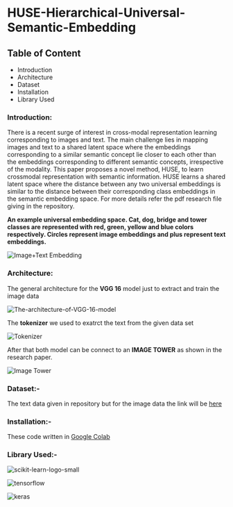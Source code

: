 # HUSE-Hierarchical-Universal-Semantic-Embedding

## Table of Content
- Introduction
- Architecture
- Dataset
- Installation
- Library Used

### Introduction:
There is a recent surge of interest in cross-modal representation learning corresponding to images and text. The main challenge lies in mapping images and text to a shared latent
space where the embeddings corresponding to a similar semantic concept lie closer to each other than the embeddings corresponding to different semantic concepts, irrespective of
the modality. This paper proposes a novel method, HUSE, to learn crossmodal representation with semantic information. HUSE learns a shared latent space where the distance between any two universal embeddings is similar to the distance between their corresponding class embeddings in the semantic embedding space. For more details refer the pdf research file giving in the repository.

**An example universal embedding space. Cat, dog, bridge and tower classes are represented with red, green, yellow and blue colors respectively. Circles represent image embeddings and plus represent text embeddings.**

![Image+Text Embedding](https://user-images.githubusercontent.com/62636740/108584947-48806100-736b-11eb-9e79-21b169ca9fc7.PNG)


### Architecture:

The general architecture for the **VGG 16** model just to extract and train the image data 

![The-architecture-of-VGG-16-model](https://user-images.githubusercontent.com/62636740/108585041-0146a000-736c-11eb-9dec-7ef32fb3ed12.png)

The **tokenizer** we used to exatrct the text from the given data set

![Tokenizer](https://user-images.githubusercontent.com/62636740/108586513-0fe58500-7375-11eb-980b-2051a1138649.png)

After that both model can be connect to an **IMAGE TOWER** as shown in the research paper.

![Image Tower](https://user-images.githubusercontent.com/62636740/108586577-605ce280-7375-11eb-890f-83935b05de84.png)


### Dataset:-
The text data given in repository but for the image data the link will be [here](https://drive.google.com/drive/folders/1fAO0ueyAPdo09vcjP-hk2kH_bY4fpV6e?usp=sharing)

### Installation:-

These code written in [Google Colab](https://www.google.com/search?q=google+colab&oq=google+colab&aqs=chrome..69i57j35i39j0j69i60l5.5070j0j7&sourceid=chrome&ie=UTF-8)
 
 ### Library Used:-
 
![scikit-learn-logo-small](https://user-images.githubusercontent.com/62636740/91655376-bab76d80-eacd-11ea-8cb1-20ebfd11e7f3.png)

![tensorflow](https://user-images.githubusercontent.com/62636740/91655414-f7836480-eacd-11ea-9b8f-f9eada989d87.jpg)

![keras](https://user-images.githubusercontent.com/62636740/91655424-036f2680-eace-11ea-9aee-d52ddbad3af1.png)


 
